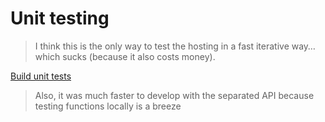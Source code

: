 # Unit testing

> I think this is the only way to test the hosting in a fast iterative way… which sucks \(because it also costs money\).

[Build unit tests](https://firebase.google.com/docs/rules/unit-tests)

> Also, it was much faster to develop with the separated API because testing functions locally is a breeze


